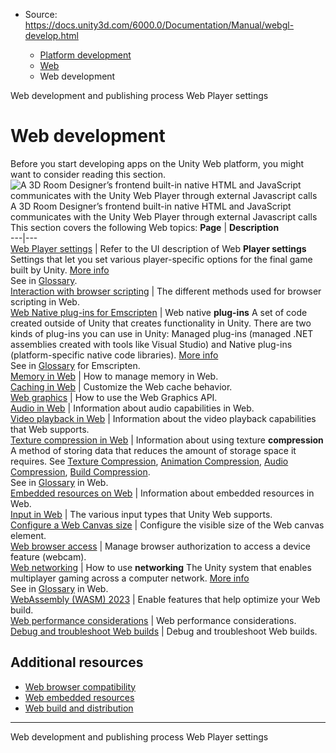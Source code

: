 * Source: https://docs.unity3d.com/6000.0/Documentation/Manual/webgl-develop.html

  * [Platform development ](https://docs.unity3d.com/6000.0/Documentation/Manual/PlatformSpecific.html)
  * [Web](https://docs.unity3d.com/6000.0/Documentation/Manual/webgl.html)
  * Web development


[](https://docs.unity3d.com/6000.0/Documentation/Manual/webgl-gettingstarted.html)
Web development and publishing process
[](https://docs.unity3d.com/6000.0/Documentation/Manual/class-PlayerSettingsWebGL.html)
Web Player settings
# Web development
Before you start developing apps on the Unity Web platform, you might want to consider reading this section.
![A 3D Room Designer’s frontend built-in native HTML and JavaScript communicates with the Unity Web Player through external Javascript calls](https://docs.unity3d.com/6000.0/Documentation/uploads/Main/webgl-dev.png) A 3D Room Designer’s frontend built-in native HTML and JavaScript communicates with the Unity Web Player through external Javascript calls
This section covers the following Web topics:
**Page** | **Description**  
---|---  
[Web Player settings](https://docs.unity3d.com/6000.0/Documentation/Manual/class-PlayerSettingsWebGL.html) | Refer to the UI description of Web **Player settings** Settings that let you set various player-specific options for the final game built by Unity. [More info](https://docs.unity3d.com/6000.0/Documentation/Manual/class-PlayerSettings.html)  
See in [Glossary](https://docs.unity3d.com/6000.0/Documentation/Manual/Glossary.html#PlayerSettings).  
[Interaction with browser scripting](https://docs.unity3d.com/6000.0/Documentation/Manual/webgl-interactingwithbrowserscripting.html) | The different methods used for browser scripting in Web.  
[Web Native plug-ins for Emscripten](https://docs.unity3d.com/6000.0/Documentation/Manual/webgl-native-plugins-with-emscripten.html) | Web native **plug-ins** A set of code created outside of Unity that creates functionality in Unity. There are two kinds of plug-ins you can use in Unity: Managed plug-ins (managed .NET assemblies created with tools like Visual Studio) and Native plug-ins (platform-specific native code libraries). [More info](https://docs.unity3d.com/6000.0/Documentation/Manual/plug-ins.html)  
See in [Glossary](https://docs.unity3d.com/6000.0/Documentation/Manual/Glossary.html#Plug-in) for Emscripten.  
[Memory in Web](https://docs.unity3d.com/6000.0/Documentation/Manual/webgl-memory.html) | How to manage memory in Web.  
[Caching in Web](https://docs.unity3d.com/6000.0/Documentation/Manual/webgl-caching.html) | Customize the Web cache behavior.  
[Web graphics](https://docs.unity3d.com/6000.0/Documentation/Manual/webgl-graphics.html) | How to use the Web Graphics API.  
[Audio in Web](https://docs.unity3d.com/6000.0/Documentation/Manual/webgl-audio.html) | Information about audio capabilities in Web.  
[Video playback in Web](https://docs.unity3d.com/6000.0/Documentation/Manual/webgl-video.html) | Information about the video playback capabilities that Web supports.  
[Texture compression in Web](https://docs.unity3d.com/6000.0/Documentation/Manual/webgl-texture-compression.html) | Information about using texture **compression** A method of storing data that reduces the amount of storage space it requires. See [Texture Compression](https://docs.unity3d.com/6000.0/Documentation/Manual/class-TextureImporterOverride), [Animation Compression](https://docs.unity3d.com/6000.0/Documentation/Manual/class-AnimationClip.html#AssetProperties), [Audio Compression](https://docs.unity3d.com/6000.0/Documentation/Manual/class-AudioClip.html), [Build Compression](https://docs.unity3d.com/6000.0/Documentation/Manual/ReducingFilesize.html).  
See in [Glossary](https://docs.unity3d.com/6000.0/Documentation/Manual/Glossary.html#compression) in Web.  
[Embedded resources on Web](https://docs.unity3d.com/6000.0/Documentation/Manual/webgl-embeddedresources.html) | Information about embedded resources in Web.  
[Input in Web](https://docs.unity3d.com/6000.0/Documentation/Manual/webgl-input.html) | The various input types that Unity Web supports.  
[Configure a Web Canvas size](https://docs.unity3d.com/6000.0/Documentation/Manual/webgl-canvas-size.html) | Configure the visible size of the Web canvas element.  
[Web browser access](https://docs.unity3d.com/6000.0/Documentation/Manual/webgl-browser-access-device.html) | Manage browser authorization to access a device feature (webcam).  
[Web networking](https://docs.unity3d.com/6000.0/Documentation/Manual/webgl-networking.html) | How to use **networking** The Unity system that enables multiplayer gaming across a computer network. [More info](https://docs.unity3d.com/6000.0/Documentation/Manual/multiplayer.html)  
See in [Glossary](https://docs.unity3d.com/6000.0/Documentation/Manual/Glossary.html#Networking) in Web.  
[WebAssembly (WASM) 2023](https://docs.unity3d.com/6000.0/Documentation/Manual/webassembly-2023.html) | Enable features that help optimize your Web build.  
[Web performance considerations](https://docs.unity3d.com/6000.0/Documentation/Manual/webgl-performance.html) | Web performance considerations.  
[Debug and troubleshoot Web builds](https://docs.unity3d.com/6000.0/Documentation/Manual/webgl-debugging.html) | Debug and troubleshoot Web builds.  
## Additional resources
  * [Web browser compatibility](https://docs.unity3d.com/6000.0/Documentation/Manual/webgl-browsercompatibility.html)
  * [Web embedded resources](https://docs.unity3d.com/6000.0/Documentation/Manual/webgl-embeddedresources.html)
  * [Web build and distribution](https://docs.unity3d.com/6000.0/Documentation/Manual/webgl-building-distribution.html)


* * *
[](https://docs.unity3d.com/6000.0/Documentation/Manual/webgl-gettingstarted.html)
Web development and publishing process
[](https://docs.unity3d.com/6000.0/Documentation/Manual/class-PlayerSettingsWebGL.html)
Web Player settings
